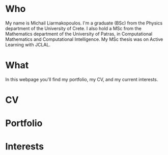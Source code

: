 # Who

My name is Michail Liarmakopoulos. I'm a graduate (BSc) from the Physics department of the University of Crete. I also hold a MSc from the Mathematics department of the University of Patras, in Computational Mathematics and Computational Intelligence. My MSc thesis was on Active Learning with JCLAL.

# What

In this webpage you'll find my portfolio, my CV, and my current interests.

# CV

# Portfolio

# Interests
